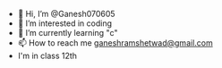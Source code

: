 - 👋 Hi, I’m @Ganesh070605
- 👀 I’m interested in coding
- 🌱 I’m currently learning "c"
- 📫 How to reach me ganeshramshetwad@gmail.com
- I'm in class 12th

<!---
Ganesh070605/Ganesh070605 is a ✨ special ✨ repository because its `README.md` (this file) appears on your GitHub profile.
You can click the Preview link to take a look at your changes.
--->
